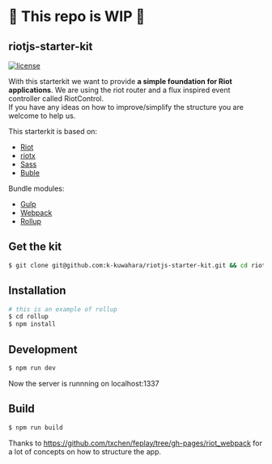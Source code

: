 # 🚧 This repo is WIP 🚧

## riotjs-starter-kit

[![license](https://img.shields.io/github/license/mashape/apistatus.svg)](https://github.com/k-kuwahara/riotjs-starter-kit/blob/master/LICENSE)

With this starterkit we want to provide **a simple foundation for Riot applications**. We are using the riot router and a flux inspired event controller called RiotControl.<br />
If you have any ideas on how to improve/simplify the structure you are welcome to help us.

This starterkit is based on:

* [Riot](https://riot.js.org)
* [riotx](https://github.com/cam-inc/riotx)
* [Sass](http://sass-lang.com/)
* [Buble](https://gitlab.com/Rich-Harris/buble)

Bundle modules:

* [Gulp](https://gulpjs.com/)
* [Webpack](https://webpack.js.org/)
* [Rollup](https://rollupjs.org/)

## Get the kit

```bash
$ git clone git@github.com:k-kuwahara/riotjs-starter-kit.git && cd riotjs-starter-kit
```

## Installation

```bash
# this is an example of rollup
$ cd rollup
$ npm install
```

## Development

```bash
$ npm run dev
```

Now the server is runnning on localhost:1337


## Build

```bash
$ npm run build
```


Thanks to https://github.com/txchen/feplay/tree/gh-pages/riot_webpack for a lot of concepts on how to structure the app.
